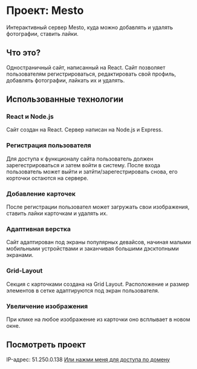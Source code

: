 # Проект: Mesto

Интерактивный сервер Mesto, куда можно добавлять и удалять фотографии, ставить лайки. 

## Что это?

Одностраничный сайт, написанный на React. Сайт позволяет пользователям регистрироваться, редактировать свой профиль, добавлять фотографии, лайкать их и удалять.

##  Использованные технологии

### React и Node.js
Сайт создан на React. Сервер написан на Node.js и Express.

### Регистрация пользователя
Для доступа к функционалу сайта пользователь должен зарегестрироваться и затем войти в систему. После входа пользователь может выйти и затйти/зарегестрировать снова, его корточки остаются на сервере.

###  Добавление карточек
После регистрации пользовател  может загружать свои изображения, ставить лайки карточкам и удалять их.

### Адаптивная верстка
Сайт адаптирован под экраны популярных девайсов, начиная малыми мобильными устройствами и заканчивая большими дэсктопными экранами.

### Grid-Layout

Секция с карточками создана на Grid Layout. 
Расположение и размер элементов в сетке адаптируются под экран пользователя.

### Увеличение изображения
При клике на любое изображение из карточки оно всплывает в новом окне.

## Посмотреть проект

 IP-адрес: 51.250.0.138
[Или нажми меня для доступа по домену](https://local-mesto.nomoredomains.xyz/)